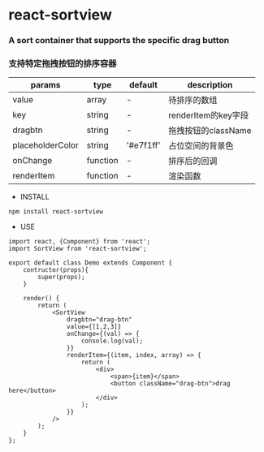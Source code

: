 # react-sortview

### A sort container that supports the specific drag button
### 支持特定拖拽按钮的排序容器

| params | type | default | description |
| -- | -- | -- | -- |
| value | array | - | 待排序的数组 |
| key | string | - | renderItem的key字段 |
| dragbtn | string | - | 拖拽按钮的className |
| placeholderColor | string | '#e7f1ff' | 占位空间的背景色 |
| onChange | function | - | 排序后的回调 |
| renderItem | function | - | 渲染函数 |


+ INSTALL

```
npm install react-sortview
```
+ USE
```
import react, {Component} from 'react';
import SortView from 'react-sortview';

export default class Demo extends Component {
    contructor(props){
        super(props);
    }
    
    render() {
        return (
            <SortView
                dragbtn="drag-btn"
                value={[1,2,3]}
                onChange={(val) => {
                    console.log(val);
                }}
                renderItem={(item, index, array) => {
                    return (
                        <div>
                            <span>{item}</span>
                            <button className="drag-btn">drag here</button>
                        </div>
                    );
                }}
            />
        );
    }
};
```

